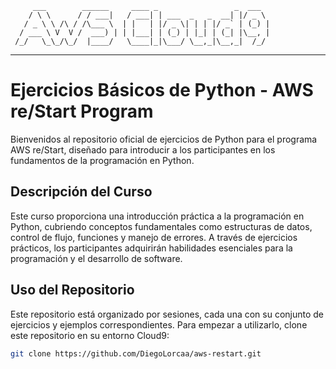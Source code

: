         ___        ______     ____ _                 _  ___  
        / \ \      / / ___|   / ___| | ___  _   _  __| |/ _ \ 
       / _ \ \ /\ / /\___ \  | |   | |/ _ \| | | |/ _` | (_) |
      / ___ \ V  V /  ___) | | |___| | (_) | |_| | (_| |\__, |
     /_/   \_\_/\_/  |____/   \____|_|\___/ \__,_|\__,_|  /_/ 
 ----------------------------------------------------------------- 
# Ejercicios Básicos de Python - AWS re/Start Program
 
Bienvenidos al repositorio oficial de ejercicios de Python para el programa AWS re/Start, diseñado para introducir a los participantes en los fundamentos de la programación en Python.
 
## Descripción del Curso
 
Este curso proporciona una introducción práctica a la programación en Python, cubriendo conceptos fundamentales como estructuras de datos, control de flujo, funciones y manejo de errores. A través de ejercicios prácticos, los participantes adquirirán habilidades esenciales para la programación y el desarrollo de software.
 
## Uso del Repositorio
 
Este repositorio está organizado por sesiones, cada una con su conjunto de ejercicios y ejemplos correspondientes. Para empezar a utilizarlo, clone este repositorio en su entorno Cloud9:
 
```bash
git clone https://github.com/DiegoLorcaa/aws-restart.git